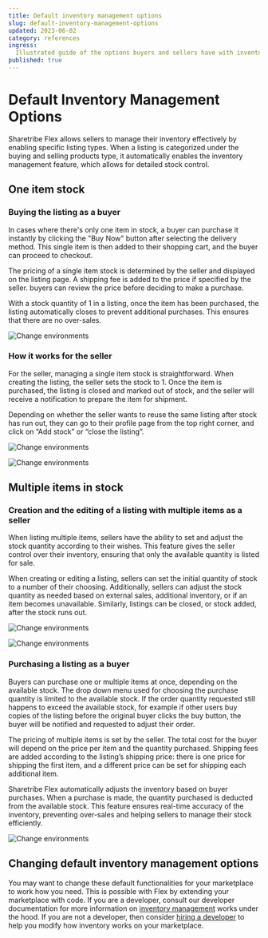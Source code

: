 ```yaml
---
title: Default inventory management options
slug: default-inventory-management-options
updated: 2023-06-02
category: references
ingress:
  Illustrated guide of the options buyers and sellers have with inventory management.
published: true
---
```


# Default Inventory Management Options

Sharetribe Flex allows sellers to manage their inventory effectively by enabling specific listing types. When a listing is categorized under the buying and selling products type, it automatically enables the inventory management feature, which allows for detailed stock control.

## One item stock

### Buying the listing as a buyer

In cases where there's only one item in stock, a buyer can purchase it instantly by clicking the "Buy Now" button after selecting the delivery method. This single item is then added to their shopping cart, and the buyer can proceed to checkout.

The pricing of a single item stock is determined by the seller and displayed on the listing page. A shipping fee is added to the price if specified by the seller. buyers can review the price before deciding to make a purchase.

With a stock quantity of 1 in a listing, once the item has been purchased, the listing automatically closes to prevent additional purchases. This ensures that there are no over-sales.

<extrainfo title="See the buyer view when purchasing an item with 1 stock">

![Change environments](./inventory-01-buyer-singlestock.jpg)

</extrainfo>

### How it works for the seller

For the seller, managing a single item stock is straightforward. When creating the listing, the seller sets the stock to 1. Once the item is purchased, the listing is closed and marked out of stock, and the seller will receive a notification to prepare the item for shipment. 


Depending on whether the seller wants to reuse the same listing after stock has run out, they can go to their profile page from the top right corner, and click on “Add stock” or “close the listing”.

<extrainfo title="See the seller view when choosing the number of items in stock">

![Change environments](./inventory-02-setstock.jpg)

</extrainfo>

<extrainfo title="See the page with options to close the listing or add stock">

![Change environments](./inventory-03-seller-addstock.jpg)

</extrainfo>



## Multiple items in stock

### Creation and the editing of a listing with multiple items as a seller

When listing multiple items, sellers have the ability to set and adjust the stock quantity according to their wishes. This feature gives the seller control over their inventory, ensuring that only the available quantity is listed for sale.

When creating or editing a listing, sellers can set the initial quantity of stock to a number of their choosing. Additionally, sellers can adjust the stock quantity as needed based on external sales, additional inventory, or if an item becomes unavailable. Similarly, listings can be closed, or stock added, after the stock runs out.

<extrainfo title="See the seller view when choosing the number of items in stock">

![Change environments](./inventory-02-setstock.jpg)

</extrainfo>

<extrainfo title="See the page with options to close the listing or add stock">

![Change environments](./inventory-03-seller-addstock.jpg)

</extrainfo>

### Purchasing a listing as a buyer

Buyers can purchase one or multiple items at once, depending on the available stock. The drop down menu used for choosing the purchase quantity is limited to the available stock. If the order quantity requested still happens to exceed the available stock, for example if other users buy copies of the listing before the original buyer clicks the buy button, the buyer will be notified and requested to adjust their order.

The pricing of multiple items is set by the seller. The total cost for the buyer will depend on the price per item and the quantity purchased. Shipping fees are added according to the listing’s shipping price: there is one price for shipping the first item, and a different price can be set for shipping each additional item.

Sharetribe Flex automatically adjusts the inventory based on buyer purchases. When a purchase is made, the quantity purchased is deducted from the available stock. This feature ensures real-time accuracy of the inventory, preventing over-sales and helping sellers to manage their stock efficiently.

<extrainfo title="See the buyer view when purchasing multiple items from a listing with more than 1 stock">

![Change environments](./inventory-04-buyer-multistock.jpg)

</extrainfo>


## Changing default inventory management options 

You may want to change these default functionalities for your marketplace to work how you need. This is possible with Flex by extending your marketplace with code. If you are a developer, consult our developer documentation for more information on [inventory management](https://www.sharetribe.com/docs/references/stock/) works under the hood. If you are not a developer, then consider [hiring a developer](https://www.sharetribe.com/docs/operator-guides/hiring-a-developer-to-build-your-Flex-marketplace) to help you modify how inventory works on your marketplace.



